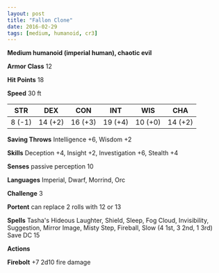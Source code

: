 ```yaml
---
layout: post
title: "Fallon Clone"
date: 2016-02-29
tags: [medium, humanoid, cr3]
---
```


**Medium humanoid (imperial human), chaotic evil**

**Armor Class** 12

**Hit Points** 18

**Speed** 30 ft

|   STR   |   DEX   |   CON   |   INT   |   WIS   |   CHA   |
|:-----:|:-----:|:-----:|:-----:|:-----:|:-----:|
| 8 (-1) | 14 (+2) | 16 (+3) | 19 (+4) | 10 (+0) | 14 (+2) |

**Saving Throws** Intelligence +6, Wisdom +2

**Skills** Deception +4, Insight +2, Investigation +6, Stealth +4

**Senses** passive perception 10

**Languages** Imperial, Dwarf, Morrind, Orc

**Challenge** 3

**Portent** can replace 2 rolls with 12 or 13

**Spells** Tasha's Hideous Laughter, Shield, Sleep, Fog Cloud, Invisibility, Suggestion, Mirror Image, Misty Step, Fireball, Slow (4 1st, 3 2nd, 1 3rd) Save DC 15

**Actions** 

**Firebolt** +7 2d10 fire damage

